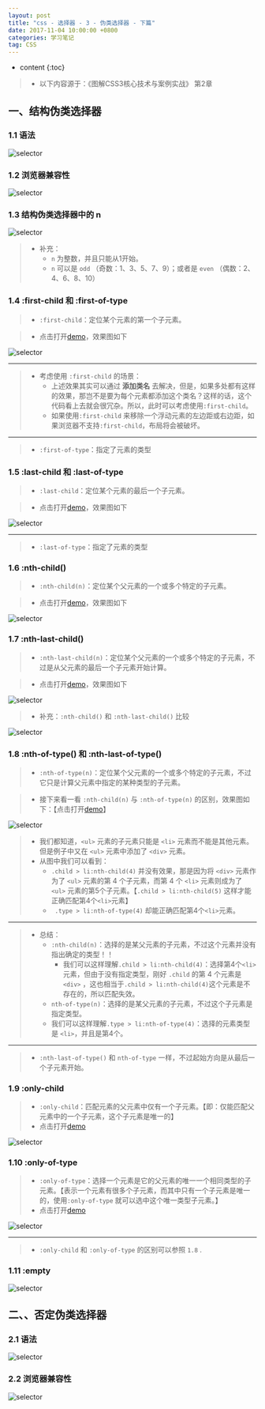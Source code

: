 ```yaml
---
layout: post
title: "css - 选择器 - 3 - 伪类选择器 - 下篇"
date: 2017-11-04 10:00:00 +0800 
categories: 学习笔记
tag: CSS
---
```

* content
{:toc}

> * 以下内容源于：《图解CSS3核心技术与案例实战》 第2章

<!-- more -->

## 一、结构伪类选择器

### 1.1 语法

![selector](/styles/images/css/selector/selector-13.png)

### 1.2 浏览器兼容性

![selector](/styles/images/css/selector/selector-14.png)

### 1.3 结构伪类选择器中的 n

![selector](/styles/images/css/selector/structorSelector/structorSelector-01.png)

> * 补充：
>   * `n` 为整数，并且只能从1开始。
>   * `n` 可以是 `odd` （奇数：1、3、5、7、9）；或者是 `even` （偶数：2、4、6、8、10）

### 1.4 :first-child 和 :first-of-type

> * `:first-child`：定位某个元素的第一个子元素。

> * 点击打开[demo](/effects/demo/css/selector/structorSelector/eg1.html)，效果图如下

![selector](/styles/images/css/selector/structorSelector/structorSelector-02.png)

---

> * 考虑使用 `:first-child` 的场景：
>   * 上述效果其实可以通过 **添加类名** 去解决，但是，如果多处都有这样的效果，那岂不是要为每个元素都添加这个类名？这样的话，这个代码看上去就会很冗杂。所以，此时可以考虑使用`:first-child`。
>   * 如果使用`:first-child` 来移除一个浮动元素的左边距或右边距，如果浏览器不支持`:first-child`，布局将会被破坏。

---

> * `:first-of-type`：指定了元素的类型

### 1.5 :last-child 和 :last-of-type 

> * `:last-child`：定位某个元素的最后一个子元素。

> * 点击打开[demo](/effects/demo/css/selector/structorSelector/eg2.html)，效果图如下

![selector](/styles/images/css/selector/structorSelector/structorSelector-03.png)

---

> * `:last-of-type`：指定了元素的类型

### 1.6 :nth-child()

> * `:nth-child(n)`：定位某个父元素的一个或多个特定的子元素。

> * 点击打开[demo](/effects/demo/css/selector/structorSelector/eg3.html)，效果图如下

![selector](/styles/images/css/selector/structorSelector/structorSelector-04.png)

### 1.7 :nth-last-child()

> * `:nth-last-child(n)`：定位某个父元素的一个或多个特定的子元素，不过是从父元素的最后一个子元素开始计算。

> * 点击打开[demo](/effects/demo/css/selector/structorSelector/eg4.html)，效果图如下


![selector](/styles/images/css/selector/structorSelector/structorSelector-05.png)

> * 补充：`:nth-child()` 和 `:nth-last-child()` 比较 

![selector](/styles/images/css/selector/structorSelector/structorSelector-06.png)

### 1.8 :nth-of-type() 和 :nth-last-of-type()

> * `:nth-of-type(n)`：定位某个父元素的一个或多个特定的子元素，不过它只是计算父元素中指定的某种类型的子元素。

> * 接下来看一看 `:nth-child(n)` 与 `:nth-of-type(n)` 的区别，效果图如下：【点击打开[demo](/effects/demo/css/selector/structorSelector/eg5.html)】 

![selector](/styles/images/css/selector/structorSelector/structorSelector-07.png)

> * 我们都知道，`<ul>` 元素的子元素只能是 `<li>` 元素而不能是其他元素。但是例子中又在 `<ul>` 元素中添加了 `<div>` 元素。
> * 从图中我们可以看到：
>   * `.child > li:nth-child(4)` 并没有效果，那是因为将 `<div>` 元素作为了 `<ul>` 元素的第 4 个子元素，而第 4 个 `<li>` 元素则成为了 `<ul>` 元素的第5个子元素。【`.child > li:nth-child(5)` 这样才能正确匹配第4个`<li>`元素】
>   * ` .type > li:nth-of-type(4)` 却能正确匹配第4个`<li>`元素。

--- 
> * 总结：
>   * `:nth-child(n)`：选择的是某父元素的子元素，不过这个元素并没有指出确定的类型！！
>       * 我们可以这样理解`.child > li:nth-child(4)`：选择第4个`<li>`元素，但由于没有指定类型，刚好 `.child` 的第 4 个元素是`<div>` ，这也相当于`.child > li:nth-child(4)`这个元素是不存在的，所以匹配失效。
>   * `nth-of-type(n)`：选择的是某父元素的子元素，不过这个子元素是指定类型。
>    * 我们可以这样理解`.type > li:nth-of-type(4)`：选择的元素类型是 `<li>`，并且是第4个。

---

> * `:nth-last-of-type()` 和 `nth-of-type` 一样，不过起始方向是从最后一个子元素开始。

### 1.9 :only-child

> * `:only-child`：匹配元素的父元素中仅有一个子元素。【即：仅能匹配父元素中的一个子元素，这个子元素是唯一的】
> * 点击打开[demo](/effects/demo/css/selector/structorSelector/eg6.html)

![selector](/styles/images/css/selector/structorSelector/structorSelector-08.png)

### 1.10 :only-of-type

> * `:only-of-type`：选择一个元素是它的父元素的唯一一个相同类型的子元素。【表示一个元素有很多个子元素，而其中只有一个子元素是唯一的，使用`:only-of-type` 就可以选中这个唯一类型子元素。】
> * 点击打开[demo](/effects/demo/css/selector/structorSelector/eg7.html)

![selector](/styles/images/css/selector/structorSelector/structorSelector-09.png)

---

> * `:only-child` 和 `:only-of-type` 的区别可以参照 `1.8` .

### 1.11 :empty

![selector](/styles/images/css/selector/structorSelector/structorSelector-10.png)

## 二、、否定伪类选择器

### 2.1 语法

![selector](/styles/images/css/selector/selector-15.png)

### 2.2 浏览器兼容性

![selector](/styles/images/css/selector/selector-16.png)

